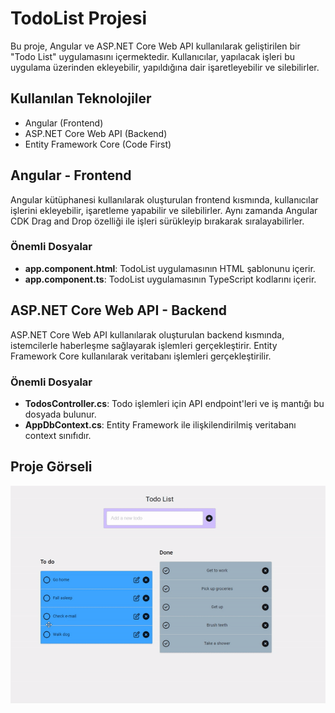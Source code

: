 # TodoList Projesi

Bu proje, Angular ve ASP.NET Core Web API kullanılarak geliştirilen bir "Todo List" uygulamasını içermektedir. Kullanıcılar, yapılacak işleri bu uygulama üzerinden ekleyebilir, yapıldığına dair işaretleyebilir ve silebilirler.

## Kullanılan Teknolojiler

- Angular (Frontend)
- ASP.NET Core Web API (Backend)
- Entity Framework Core (Code First)

## Angular - Frontend

Angular kütüphanesi kullanılarak oluşturulan frontend kısmında, kullanıcılar işlerini ekleyebilir, işaretleme yapabilir ve silebilirler. Aynı zamanda Angular CDK Drag and Drop özelliği ile işleri sürükleyip bırakarak sıralayabilirler.

### Önemli Dosyalar

- **app.component.html**: TodoList uygulamasının HTML şablonunu içerir.
- **app.component.ts**: TodoList uygulamasının TypeScript kodlarını içerir.

## ASP.NET Core Web API - Backend

ASP.NET Core Web API kullanılarak oluşturulan backend kısmında, istemcilerle haberleşme sağlayarak işlemleri gerçekleştirir. Entity Framework Core kullanılarak veritabanı işlemleri gerçekleştirilir.

### Önemli Dosyalar

- **TodosController.cs**: Todo işlemleri için API endpoint'leri ve iş mantığı bu dosyada bulunur.
- **AppDbContext.cs**: Entity Framework ile ilişkilendirilmiş veritabanı context sınıfıdır.

## Proje Görseli

![TodoList Project](TodoListProject.gif)
